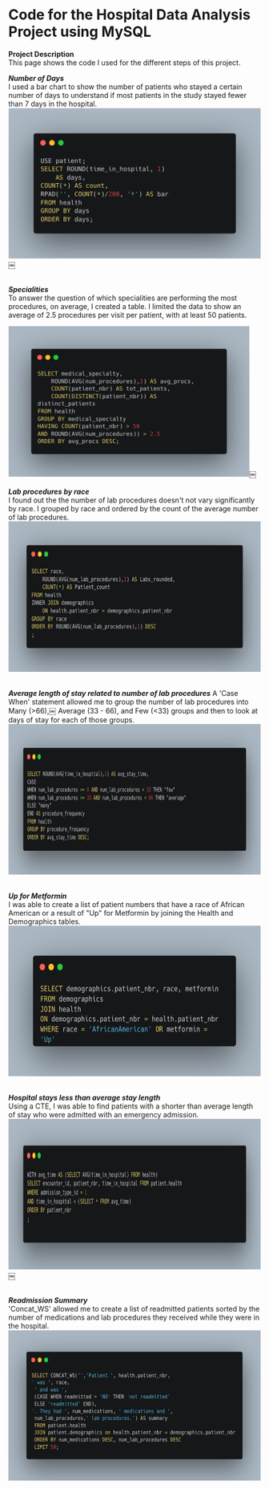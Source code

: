# Code for the Hospital Data Analysis Project using MySQL

**Project Description** <br>
This page shows the code I used for the different steps of this project.

***Number of Days*** 
<br>
I used a bar chart to show the number of patients who stayed a certain number of days to understand if most patients in the study stayed fewer than 7 days in the hospital.
<br>
<img src="images/Code Days of stay.png?raw=true" height=300/>￼

<br> ***Specialities*** <br>
To answer the question of which specialities are performing the most procedures, on average, I created a table. I limited the data to show an average of 2.5 procedures per visit per patient, with at least 50 patients. 

<img src="images/Code Specialties with largest avg number of procedures.png?raw=true" height=300/>￼
<br>
<br>***Lab procedures by race***<br>
I found out the the number of lab procedures doesn't not vary significantly by race. I grouped by race and ordered by the count of the average number of lab procedures.
<br>
<img src="images/Code Lab procs by race.png?raw=true" height=300/>

<br>***Average length of stay related to number of lab procedures***
A 'Case When' statement allowed me to group the number of lab procedures into Many (>66),￼ Average (33 - 66), and Few (<33) groups and then to look at days of stay for each of those groups.
<br>
<img src="images/Code Stay time vs number of lab procedures.png?raw=true" height=300/>
<br>

<br>***Up for Metformin***<br>
I was able to create a list of patient numbers that have a race of African American or a result of "Up" for Metformin by joining the Health and Demographics tables.
<br>
<img src="images/Code African American or Up for Metformin.png?raw=true" height=300/>

<br>***Hospital stays less than average stay length***<br>
Using a CTE, I was able to find patients with a shorter than average length of stay who were admitted with an emergency admission.
<br>
<img src="images/Code Less than avg length of stay.png?raw=true" height=300/>￼

<br>***Readmission Summary***<br>
'Concat_WS' allowed me to create a list of readmitted patients sorted by the number of medications and lab procedures they received while they were in the hospital. 
<br> 
<img src="images/Code Patients with most medications summary.png?raw=true" height=300/>
